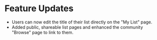 # Feature Updates

- Users can now edit the title of their list directly on the "My List" page.
- Added public, shareable list pages and enhanced the community "Browse" page to link to them.
